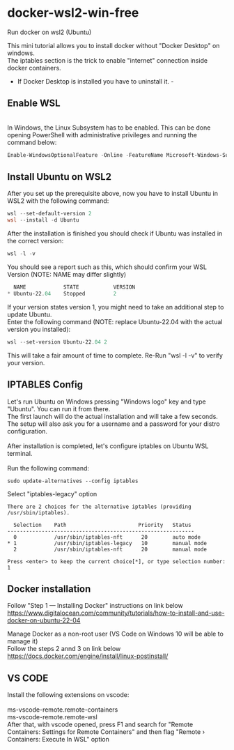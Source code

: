 # docker-wsl2-win-free
Run docker on wsl2 (Ubuntu)

This mini tutorial allows you to install docker without "Docker Desktop" on windows.
<br>The iptables section is the trick to enable "internet" connection inside docker containers.

- If Docker Desktop is installed you have to uninstall it. -

## Enable WSL

<br>In Windows, the Linux Subsystem has to be enabled. This can be done opening PowerShell with administrative privileges and running the command below:
```powershell
Enable-WindowsOptionalFeature -Online -FeatureName Microsoft-Windows-Subsystem-Linux
```

## Install Ubuntu on WSL2
After you set up the prerequisite above, now you have to install Ubuntu in WSL2 with the following command:
```powershell
wsl --set-default-version 2
wsl --install -d Ubuntu
```
After the installation is finished you should check if Ubuntu was installed in the correct version:
```powershell
wsl -l -v
```
You should see a report such as this, which should confirm your WSL Version (NOTE: NAME may differ slightly)
```powershell
  NAME            STATE           VERSION
* Ubuntu-22.04    Stopped         2
```
If your version states version 1, you might need to take an additional step to update Ubuntu.
<br>Enter the following command (NOTE: replace Ubuntu-22.04 with the actual version you installed):
```powershell
wsl --set-version Ubuntu-22.04 2
```
This will take a fair amount of time to complete. Re-Run "wsl -l -v" to verify your version.


## IPTABLES Config

Let's run Ubuntu on Windows pressing "Windows logo" key and type "Ubuntu". You can run it from there.
<br>The first launch will do the actual installation and will take a few seconds. The setup will also ask you for a username and a password for your distro configuration.
<br>
<br>After installation is completed, let's configure iptables on Ubuntu WSL terminal.
<br>
<br>Run the following command:
```console
sudo update-alternatives --config iptables
```
Select "iptables-legacy" option
```{.text .no-copy}
There are 2 choices for the alternative iptables (providing /usr/sbin/iptables).

  Selection    Path                       Priority   Status
------------------------------------------------------------
  0            /usr/sbin/iptables-nft      20        auto mode
* 1            /usr/sbin/iptables-legacy   10        manual mode
  2            /usr/sbin/iptables-nft      20        manual mode

Press <enter> to keep the current choice[*], or type selection number: 1
```

## Docker installation

Follow "Step 1 — Installing Docker" instructions on link below
<br>https://www.digitalocean.com/community/tutorials/how-to-install-and-use-docker-on-ubuntu-22-04


Manage Docker as a non-root user (VS Code on Windows 10 will be able to manage it)
<br>Follow the steps 2 annd 3 on link below
<br>https://docs.docker.com/engine/install/linux-postinstall/

## VS CODE
Install the following extensions on vscode:
<br>
<br>ms-vscode-remote.remote-containers
<br>ms-vscode-remote.remote-wsl
<br>
After that, with vscode opened, press F1 and search for "Remote Containers: Settings for Remote Containers" and then flag
"Remote › Containers: Execute In WSL" option
